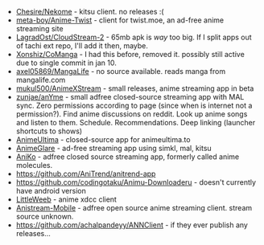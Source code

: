 - [Chesire/Nekome](https://github.com/Chesire/Nekome) - kitsu client. no releases :(
- [meta-boy/Anime-Twist](https://github.com/meta-boy/Anime-Twist) - client for twist.moe, an ad-free anime streaming site
- [LagradOst/CloudStream-2](https://github.com/LagradOst/CloudStream-2) - 65mb apk is *way* too big. If I split apps out of tachi ext repo, I'll add it then, maybe.
- [Xonshiz/CoManga](https://github.com/Xonshiz/CoManga) - I had this before, removed it. possibly still active due to single commit in jan 10.
- [axel05869/MangaLife](https://github.com/axel05869/MangaLife) - no source available. reads manga from mangalife.com
- [mukul500/AnimeXStream](https://github.com/mukul500/AnimeXStream) - small releases, anime streaming app in beta
- [zunjae/anYme](https://github.com/zunjae/anYme/) - small adfree closed-source streaming app with MAL sync. Zero permissions according to page (since when is internet not a permission?). Find anime discussions on reddit. Look up anime songs and listen to them. Schedule. Recommendations. Deep linking (launcher shortcuts to shows)
- [AnimeUltima](https://www1.animeultima.to/app) - closed-source app for animeultima.to
- [AnimeGlare](https://download.animeglare.xyz/) - ad-free streaming app using simkl, mal, kitsu
- [AniKo](https://animemolecules.com/) - adfree closed source streaming app, formerly called anime molecules.
- https://github.com/AniTrend/anitrend-app
- https://github.com/codingotaku/Animu-Downloaderu - doesn't currently have android version
- [LittleWeeb](https://github.com/littleweeb/Android) - anime xdcc client
- [Anistream-Mobile](https://github.com/Anistream/Anistream-Mobile) - adfree open source anime streaming client. stream source unknown.
- https://github.com/achalpandeyy/ANNClient - if they ever publish any releases...
